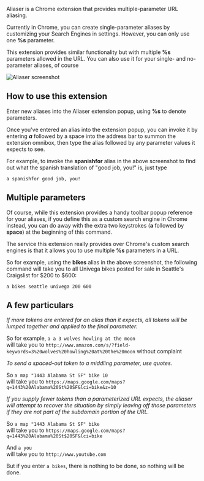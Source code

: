 Aliaser is a Chrome extension that provides multiple-parameter URL aliasing.

Currently in Chrome, you can create single-parameter aliases by customizing your Search Engines in settings. However, you can only use one <b>%s</b> parameter.

This extension provides similar functionality but with multiple <b>%s</b> parameters allowed in the URL. You can also use it for your single- and no-parameter aliases, of course

![Aliaser screenshot](https://raw.github.com/sarahhagstrom/chrome-aliaser/master/docs/img/Aliaser.png)

## How to use this extension

Enter new aliases into the Aliaser extension popup, using <b>%s</b> to denote parameters.

Once you've entered an alias into the extension popup, you can invoke it by entering <b><i>a</i></b> followed by a space into the address bar to summon the extension omnibox, then type the alias followed by any parameter values it expects to see.

For example, to invoke the <b>spanishfor</b> alias in the above screenshot to find out what the spanish translation of "good job, you!" is, just type

`a spanishfor good job, you!`

## Multiple parameters

Of course, while this extension provides a handy toolbar popup reference for your aliases, if you define this as a custom search engine in Chrome instead, you can do away with the extra two keystrokes (<b>a</b> followed by <b>space</b>) at the beginning of this command.

The service this extension really provides over Chrome's custom search engines is that it allows you to use multiple <b>%s</b> parameters in a URL.

So for example, using the <b>bikes</b> alias in the above screenshot, the following command will take you to all Univega bikes posted for sale in Seattle's Craigslist for $200 to $600:

`a bikes seattle univega 200 600`

## A few particulars

<i>If more tokens are entered for an alias than it expects, all tokens will be lumped together and applied to the final parameter.</i>

So for example, `a a 3 wolves howling at the moon`<br>
will take you to `http://www.amazon.com/s/?field-keywords=3%20wolves%20howling%20at%20the%20moon` without complaint

<i>To send a spaced-out token to a middling parameter, use quotes.</i>

So `a map "1443 Alabama St SF" bike 10`<br>
will take you to `https://maps.google.com/maps?q=1443%20Alabama%20St%20SF&lci=bike&z=10`<br>

<i>If you supply fewer tokens than a parameterized URL expects, the aliaser will attempt to recover the situation by simply leaving off those parameters if they are not part of the subdomain portion of the URL.</i>

So `a map "1443 Alabama St SF" bike`<br>
will take you to `https://maps.google.com/maps?q=1443%20Alabama%20St$20SF&lci=bike`<br>

And `a you`<br>
will take you to `http://www.youtube.com`<br>

But if you enter `a bikes`, there is nothing to be done, so nothing will be done.
